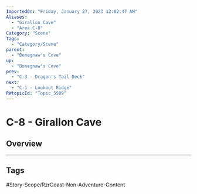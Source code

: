 ```yaml
---
ImportedOn: "Friday, January 27, 2023 12:02:47 AM"
Aliases:
  - "Girallon Cave"
  - "Area C-8"
Category: "Scene"
Tags:
  - "Category/Scene"
parent:
  - "Bonegnaw's Cove"
up:
  - "Bonegnaw's Cove"
prev:
  - "C-3 - Dragon's Tail Deck"
next:
  - "C-1 - Lookout Ridge"
RWtopicId: "Topic_5509"
---
```

# C-8 - Girallon Cave
## Overview

---
## Tags
#Story-Scope/RzrCoast-Non-Adventure-Content

